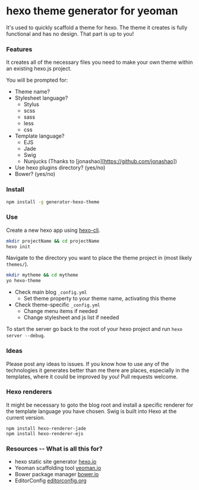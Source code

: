 
# hexo theme generator for yeoman
It's used to quickly scaffold a theme for hexo. The theme it creates is fully functional and has no design. That part is up to you!

### Features
It creates all of the necessary files you need to make your own theme within an existing hexo.js project.

You will be prompted for:
+ Theme name?
+ Stylesheet language?
  * Stylus
  * scss
  * sass
  * less
  * css
+ Template language?
  * EJS
  * Jade
  * Swig
  * Nunjucks (Thanks to [jonashao][https://github.com/jonashao])
+ Use hexo plugins directory? (yes/no)
+ Bower? (yes/no)

### Install
```sh
npm install -g generator-hexo-theme
```

### Use

Create a new hexo app using [hexo-cli](https://github.com/hexojs/hexo-cli).

```sh
mkdir projectName && cd projectName
hexo init
```

Navigate to the directory you want to place the theme project in (most likely `themes/`).

```sh
mkdir mytheme && cd mytheme
yo hexo-theme
```

+ Check main blog `_config.yml`
  * Set theme property to your theme name, activating this theme
+ Check theme-specific `_config.yml`
  * Change menu items if needed
  * Change stylesheet and js list if needed

To start the server go back to the root of your hexo project and run `hexo server --debug`.

### Ideas
Please post any ideas to issues. If you know how to use any of the technologies it generates better than me there are places, especially in the templates, where it could be improved by you! Pull requests welcome.

### Hexo renderers
It might be necessary to goto the blog root and install a specific renderer for the template language you have chosen. Swig is built into Hexo at the current version.
```
npm install hexo-renderer-jade
npm install hexo-renderer-ejs
```

### Resources -- What is all this for?
+ hexo static site generator [hexo.io](http://hexo.io)
+ Yeoman scaffolding tool [yeoman.io](http://yeoman.io)
+ Bower package manager [bower.io](http://bower.io)
+ EditorConfig [editorconfig.org](http://editorconfig.org)
